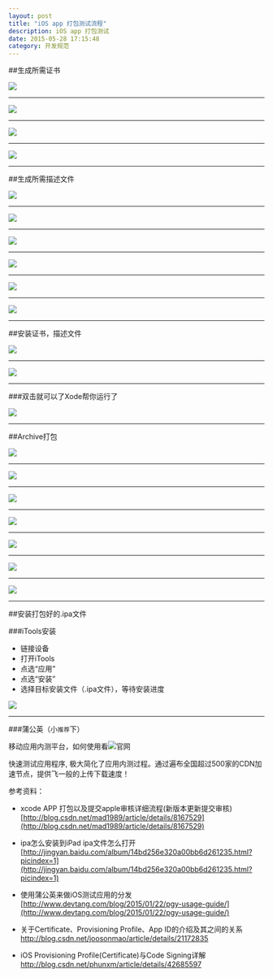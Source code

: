 ```yaml
---
layout: post
title: "iOS app 打包测试流程"
description: iOS app 打包测试
date: 2015-05-28 17:15:48
category: 开发规范
---
```


##生成所需证书

![](/images/packagetest/dbzs01.png)

------

![](/images/packagetest/dbzs02.png)

-----

![](/images/packagetest/dbzs03.png)

-----

![](/images/packagetest/dbzs04.png)

-----

##生成所需描述文件

![](/images/packagetest/adhocmswj00.png)

----

![](/images/packagetest/adhocmswj01.png)

----

![](/images/packagetest/adhocmswj02.png)

----

![](/images/packagetest/adhocmswj03.png)

-----

![](/images/packagetest/adhocmswj04.png)

----

![](/images/packagetest/adhocmswj05.png)

----

##安装证书，描述文件


![](/images/packagetest/azzs01.png)

----

![](/images/packagetest/azzs02.png)

----

###双击就可以了Xode帮你运行了

![](/images/packagetest/azzs03.png)

----

##Archive打包

![](/images/packagetest/archive00.png)

----

![](/images/packagetest/archive01.png)

----

![](/images/packagetest/archive02.png)

----

![](/images/packagetest/archive03.png)

----

![](/images/packagetest/archive04.png)

----

![](/images/packagetest/archive05.png)

----
![](/images/packagetest/archive06.png)

----

##安装打包好的.ipa文件

###iTools安装

* 链接设备
* 打开iTools
* 点选“应用”
* 点选“安装”
* 选择目标安装文件（.ipa文件），等待安装进度

![](/images/packagetest/azipa01.png)

----

###蒲公英（小`推荐`下）

移动应用内测平台，如何使用看![官网](http://www.pgyer.com/)

快速测试应用程序, 极大简化了应用内测过程。通过遍布全国超过500家的CDN加速节点，提供飞一般的上传下载速度！


参考资料：

* xcode APP 打包以及提交apple审核详细流程(新版本更新提交审核) [http://blog.csdn.net/mad1989/article/details/8167529](http://blog.csdn.net/mad1989/article/details/8167529)

* ipa怎么安装到iPad ipa文件怎么打开
[http://jingyan.baidu.com/album/14bd256e320a00bb6d261235.html?picindex=1](http://jingyan.baidu.com/album/14bd256e320a00bb6d261235.html?picindex=1)

* 使用蒲公英来做iOS测试应用的分发[http://www.devtang.com/blog/2015/01/22/pgy-usage-guide/](http://www.devtang.com/blog/2015/01/22/pgy-usage-guide/)

*  关于Certificate、Provisioning Profile、App ID的介绍及其之间的关系 <http://blog.csdn.net/joosonmao/article/details/21172835>

*  iOS Provisioning Profile(Certificate)与Code Signing详解 <http://blog.csdn.net/phunxm/article/details/42685597>  



